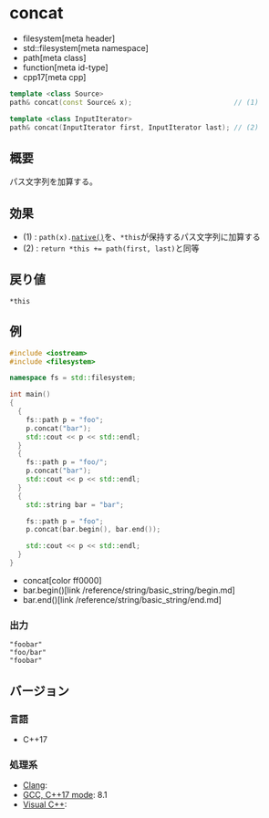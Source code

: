 # concat
* filesystem[meta header]
* std::filesystem[meta namespace]
* path[meta class]
* function[meta id-type]
* cpp17[meta cpp]

```cpp
template <class Source>
path& concat(const Source& x);                         // (1)

template <class InputIterator>
path& concat(InputIterator first, InputIterator last); // (2)
```

## 概要
パス文字列を加算する。


## 効果
- (1) : `path(x).`[`native()`](native.md)を、`*this`が保持するパス文字列に加算する
- (2) : `return *this += path(first, last)`と同等


## 戻り値
`*this`


## 例
```cpp example
#include <iostream>
#include <filesystem>

namespace fs = std::filesystem;

int main()
{
  {
    fs::path p = "foo";
    p.concat("bar");
    std::cout << p << std::endl;
  }
  {
    fs::path p = "foo/";
    p.concat("bar");
    std::cout << p << std::endl;
  }
  {
    std::string bar = "bar";

    fs::path p = "foo";
    p.concat(bar.begin(), bar.end());

    std::cout << p << std::endl;
  }
}
```
* concat[color ff0000]
* bar.begin()[link /reference/string/basic_string/begin.md]
* bar.end()[link /reference/string/basic_string/end.md]

### 出力
```
"foobar"
"foo/bar"
"foobar"
```

## バージョン
### 言語
- C++17

### 処理系
- [Clang](/implementation.md#clang):
- [GCC, C++17 mode](/implementation.md#gcc): 8.1
- [Visual C++](/implementation.md#visual_cpp):
